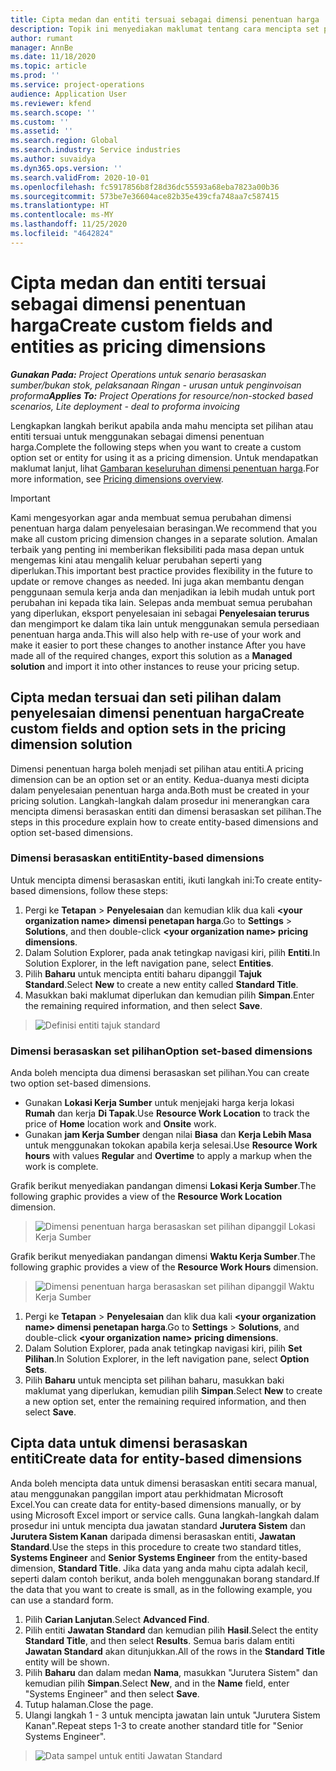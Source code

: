 ```yaml
---
title: Cipta medan dan entiti tersuai sebagai dimensi penentuan harga
description: Topik ini menyediakan maklumat tentang cara mencipta set pilihan atau entiti tersuai.
author: rumant
manager: AnnBe
ms.date: 11/18/2020
ms.topic: article
ms.prod: ''
ms.service: project-operations
audience: Application User
ms.reviewer: kfend
ms.search.scope: ''
ms.custom: ''
ms.assetid: ''
ms.search.region: Global
ms.search.industry: Service industries
ms.author: suvaidya
ms.dyn365.ops.version: ''
ms.search.validFrom: 2020-10-01
ms.openlocfilehash: fc5917856b8f28d36dc55593a68eba7823a00b36
ms.sourcegitcommit: 573be7e36604ace82b35e439cfa748aa7c587415
ms.translationtype: HT
ms.contentlocale: ms-MY
ms.lasthandoff: 11/25/2020
ms.locfileid: "4642824"
---
```

# <a name="create-custom-fields-and-entities-as-pricing-dimensions"></a><span data-ttu-id="1a76f-103">Cipta medan dan entiti tersuai sebagai dimensi penentuan harga</span><span class="sxs-lookup"><span data-stu-id="1a76f-103">Create custom fields and entities as pricing dimensions</span></span>

<span data-ttu-id="1a76f-104">_**Gunakan Pada:** Project Operations untuk senario berasaskan sumber/bukan stok, pelaksanaan Ringan - urusan untuk penginvoisan proforma_</span><span class="sxs-lookup"><span data-stu-id="1a76f-104">_**Applies To:** Project Operations for resource/non-stocked based scenarios, Lite deployment - deal to proforma invoicing_</span></span>

<span data-ttu-id="1a76f-105">Lengkapkan langkah berikut apabila anda mahu mencipta set pilihan atau entiti tersuai untuk menggunakan sebagai dimensi penentuan harga.</span><span class="sxs-lookup"><span data-stu-id="1a76f-105">Complete the following steps when you want to create a custom option set or entity for using it as a pricing dimension.</span></span> <span data-ttu-id="1a76f-106">Untuk mendapatkan maklumat lanjut, lihat [Gambaran keseluruhan dimensi penentuan harga](pricing-dimensions-overview.md).</span><span class="sxs-lookup"><span data-stu-id="1a76f-106">For more information, see [Pricing dimensions overview](pricing-dimensions-overview.md).</span></span>  

> [!IMPORTANT]
> <span data-ttu-id="1a76f-107">Kami mengesyorkan agar anda membuat semua perubahan dimensi penentuan harga dalam penyelesaian berasingan.</span><span class="sxs-lookup"><span data-stu-id="1a76f-107">We recommend that you make all custom pricing dimension changes in a separate solution.</span></span> <span data-ttu-id="1a76f-108">Amalan terbaik yang penting ini memberikan fleksibiliti pada masa depan untuk mengemas kini atau mengalih keluar perubahan seperti yang diperlukan.</span><span class="sxs-lookup"><span data-stu-id="1a76f-108">This important best practice provides flexibility in the future to update or remove changes as needed.</span></span> <span data-ttu-id="1a76f-109">Ini juga akan membantu dengan penggunaan semula kerja anda dan menjadikan ia lebih mudah untuk port perubahan ini kepada tika lain. Selepas anda membuat semua perubahan yang diperlukan, eksport penyelesaian ini sebagai **Penyelesaian terurus** dan mengimport ke dalam tika lain untuk menggunakan semula persediaan penentuan harga anda.</span><span class="sxs-lookup"><span data-stu-id="1a76f-109">This will also help with re-use of your work and make it easier to port these changes to another instance After you have made all of the required changes, export this solution as a **Managed solution** and import it into other instances to reuse your pricing setup.</span></span>

  
## <a name="create-custom-fields-and-option-sets-in-the-pricing-dimension-solution"></a><span data-ttu-id="1a76f-110">Cipta medan tersuai dan seti pilihan dalam penyelesaian dimensi penentuan harga</span><span class="sxs-lookup"><span data-stu-id="1a76f-110">Create custom fields and option sets in the pricing dimension solution</span></span>

<span data-ttu-id="1a76f-111">Dimensi penentuan harga boleh menjadi set pilihan atau entiti.</span><span class="sxs-lookup"><span data-stu-id="1a76f-111">A pricing dimension can be an option set or an entity.</span></span> <span data-ttu-id="1a76f-112">Kedua-duanya mesti dicipta dalam penyelesaian penentuan harga anda.</span><span class="sxs-lookup"><span data-stu-id="1a76f-112">Both must be created in your pricing solution.</span></span> <span data-ttu-id="1a76f-113">Langkah-langkah dalam prosedur ini menerangkan cara mencipta dimensi berasaskan entiti dan dimensi berasaskan set pilihan.</span><span class="sxs-lookup"><span data-stu-id="1a76f-113">The steps in this procedure explain how to create entity-based dimensions and option set-based dimensions.</span></span>

### <a name="entity-based-dimensions"></a><span data-ttu-id="1a76f-114">Dimensi berasaskan entiti</span><span class="sxs-lookup"><span data-stu-id="1a76f-114">Entity-based dimensions</span></span>
<span data-ttu-id="1a76f-115">Untuk mencipta dimensi berasaskan entiti, ikuti langkah ini:</span><span class="sxs-lookup"><span data-stu-id="1a76f-115">To create entity-based dimensions, follow these steps:</span></span>

1. <span data-ttu-id="1a76f-116">Pergi ke **Tetapan** > **Penyelesaian** dan kemudian klik dua kali **\<your organization name> dimensi penetapan harga**.</span><span class="sxs-lookup"><span data-stu-id="1a76f-116">Go to **Settings** > **Solutions**, and then double-click **\<your organization name> pricing dimensions**.</span></span>
2. <span data-ttu-id="1a76f-117">Dalam Solution Explorer, pada anak tetingkap navigasi kiri, pilih **Entiti**.</span><span class="sxs-lookup"><span data-stu-id="1a76f-117">In Solution Explorer, in the left navigation pane, select **Entities**.</span></span>
3. <span data-ttu-id="1a76f-118">Pilih **Baharu** untuk mencipta entiti baharu dipanggil **Tajuk Standard**.</span><span class="sxs-lookup"><span data-stu-id="1a76f-118">Select **New** to create a new entity called **Standard Title**.</span></span> 
4. <span data-ttu-id="1a76f-119">Masukkan baki maklumat diperlukan dan kemudian pilih **Simpan**.</span><span class="sxs-lookup"><span data-stu-id="1a76f-119">Enter the remaining required information, and then select **Save**.</span></span>

> ![Definisi entiti tajuk standard](media/Standard-Title-entity-definition.png)

### <a name="option-set-based-dimensions"></a><span data-ttu-id="1a76f-121">Dimensi berasaskan set pilihan</span><span class="sxs-lookup"><span data-stu-id="1a76f-121">Option set-based dimensions</span></span> 
<span data-ttu-id="1a76f-122">Anda boleh mencipta dua dimensi berasaskan set pilihan.</span><span class="sxs-lookup"><span data-stu-id="1a76f-122">You can create two option set-based dimensions.</span></span> 

- <span data-ttu-id="1a76f-123">Gunakan **Lokasi Kerja Sumber** untuk menjejaki harga kerja lokasi **Rumah** dan kerja **Di Tapak**.</span><span class="sxs-lookup"><span data-stu-id="1a76f-123">Use **Resource Work Location** to track the price of **Home** location work and **Onsite** work.</span></span> 
- <span data-ttu-id="1a76f-124">Gunakan **jam Kerja Sumber** dengan nilai **Biasa** dan **Kerja Lebih Masa** untuk menggunakan tokokan apabila kerja selesai.</span><span class="sxs-lookup"><span data-stu-id="1a76f-124">Use **Resource Work hours** with values **Regular** and **Overtime** to apply a markup when the work is complete.</span></span>

<span data-ttu-id="1a76f-125">Grafik berikut menyediakan pandangan dimensi **Lokasi Kerja Sumber**.</span><span class="sxs-lookup"><span data-stu-id="1a76f-125">The following graphic provides a view of the **Resource Work Location** dimension.</span></span> 

> ![Dimensi penentuan harga berasaskan set pilihan dipanggil Lokasi Kerja Sumber](media/Option-set-PD-called-Resource-Work-Location.png)

<span data-ttu-id="1a76f-127">Grafik berikut menyediakan pandangan dimensi **Waktu Kerja Sumber**.</span><span class="sxs-lookup"><span data-stu-id="1a76f-127">The following graphic provides a view of the **Resource Work Hours** dimension.</span></span> 

> ![Dimensi penentuan harga berasaskan set pilihan dipanggil Waktu Kerja Sumber](media/Option-set-PD-called-Resource-Work-Hours.png)

1. <span data-ttu-id="1a76f-129">Pergi ke **Tetapan** > **Penyelesaian** dan klik dua kali **\<your organization name> dimensi penetapan harga**.</span><span class="sxs-lookup"><span data-stu-id="1a76f-129">Go to **Settings** > **Solutions**, and double-click  **\<your organization name> pricing dimensions**.</span></span> 
2. <span data-ttu-id="1a76f-130">Dalam Solution Explorer, pada anak tetingkap navigasi kiri, pilih **Set Pilihan**.</span><span class="sxs-lookup"><span data-stu-id="1a76f-130">In Solution Explorer, in the left navigation pane, select  **Option Sets**.</span></span> 
3. <span data-ttu-id="1a76f-131">Pilih **Baharu** untuk mencipta set pilihan baharu, masukkan baki maklumat yang diperlukan, kemudian pilih **Simpan**.</span><span class="sxs-lookup"><span data-stu-id="1a76f-131">Select **New** to create a new option set, enter the remaining required information, and then select **Save**.</span></span>

## <a name="create-data-for-entity-based-dimensions"></a><span data-ttu-id="1a76f-132">Cipta data untuk dimensi berasaskan entiti</span><span class="sxs-lookup"><span data-stu-id="1a76f-132">Create data for entity-based dimensions</span></span>

<span data-ttu-id="1a76f-133">Anda boleh mencipta data untuk dimensi berasaskan entiti secara manual, atau menggunakan panggilan import atau perkhidmatan Microsoft Excel.</span><span class="sxs-lookup"><span data-stu-id="1a76f-133">You can create data for entity-based dimensions manually, or by using Microsoft Excel import or service calls.</span></span> <span data-ttu-id="1a76f-134">Guna langkah-langkah dalam prosedur ini untuk mencipta dua jawatan standard **Jurutera Sistem** dan **Jurutera Sistem Kanan** daripada dimensi berasaskan entiti, **Jawatan Standard**.</span><span class="sxs-lookup"><span data-stu-id="1a76f-134">Use the steps in this procedure to create two standard titles, **Systems Engineer** and **Senior Systems Engineer** from the entity-based dimension, **Standard Title**.</span></span> <span data-ttu-id="1a76f-135">Jika data yang anda mahu cipta adalah kecil, seperti dalam contoh berikut, anda boleh menggunakan borang standard.</span><span class="sxs-lookup"><span data-stu-id="1a76f-135">If the data that you want to create is small, as in the following example, you can use a standard form.</span></span>

1. <span data-ttu-id="1a76f-136">Pilih **Carian Lanjutan**.</span><span class="sxs-lookup"><span data-stu-id="1a76f-136">Select **Advanced Find**.</span></span>
2. <span data-ttu-id="1a76f-137">Pilih entiti **Jawatan Standard** dan kemudian pilih **Hasil**.</span><span class="sxs-lookup"><span data-stu-id="1a76f-137">Select the entity **Standard Title**, and then select **Results**.</span></span> <span data-ttu-id="1a76f-138">Semua baris dalam entiti **Jawatan Standard** akan ditunjukkan.</span><span class="sxs-lookup"><span data-stu-id="1a76f-138">All of the rows in the **Standard Title** entity will be shown.</span></span>
3. <span data-ttu-id="1a76f-139">Pilih **Baharu** dan dalam medan **Nama**, masukkan "Jurutera Sistem" dan kemudian pilih **Simpan**.</span><span class="sxs-lookup"><span data-stu-id="1a76f-139">Select **New**, and in the **Name** field, enter "Systems Engineer" and then select **Save**.</span></span>
4. <span data-ttu-id="1a76f-140">Tutup halaman.</span><span class="sxs-lookup"><span data-stu-id="1a76f-140">Close the page.</span></span> 
5. <span data-ttu-id="1a76f-141">Ulangi langkah 1 - 3 untuk mencipta jawatan lain untuk "Jurutera Sistem Kanan".</span><span class="sxs-lookup"><span data-stu-id="1a76f-141">Repeat steps 1-3 to create another standard title for "Senior Systems Engineer".</span></span>

> ![Data sampel untuk entiti Jawatan Standard](media/ST-data.png)
